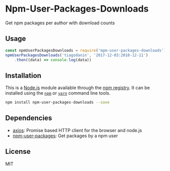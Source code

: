 # Npm-User-Packages-Downloads
Get npm packages per author with download counts

## Usage

```javascript
const npmUserPackagesDownloads = require('mpm-user-packages-downloads')
npmUserPackagesDownloads('tiagodanin', '2017-12-03:2018-12-11')
	.then((data) => console.log(data))
```

## Installation

This is a [Node.js](https://nodejs.org/) module available through the
[npm registry](https://www.npmjs.com/). It can be installed using the
[`npm`](https://docs.npmjs.com/getting-started/installing-npm-packages-locally)
or
[`yarn`](https://yarnpkg.com/en/)
command line tools.

```sh
npm install npm-user-packages-downloads --save
```

## Dependencies

- [axios](https://ghub.io/axios): Promise based HTTP client for the browser and node.js
- [npm-user-packages](https://ghub.io/npm-user-packages): Get packages by a npm user

## License

MIT
